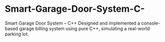 # Smart-Garage-Door-System-C-
Smart Garage Door System – C++  Designed and implemented a console-based garage billing system using pure C++, simulating a real-world parking lot.
